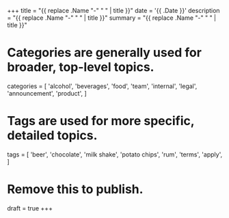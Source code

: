 +++
title = "{{ replace .Name "-" " " | title }}"
date = '{{ .Date }}'
description = "{{ replace .Name "-" " " | title }}"
summary = "{{ replace .Name "-" " " | title }}"
# Categories are generally used for broader, top-level topics.
categories = [
 'alcohol',
 'beverages',
 'food',
 'team',
 'internal',
 'legal',
 'announcement',
 'product',
]
# Tags are used for more specific, detailed topics.
tags = [
 'beer',
 'chocolate',
 'milk shake',
 'potato chips',
 'rum',
 'terms',
 'apply',
]
# Remove this to publish.
draft = true
+++
